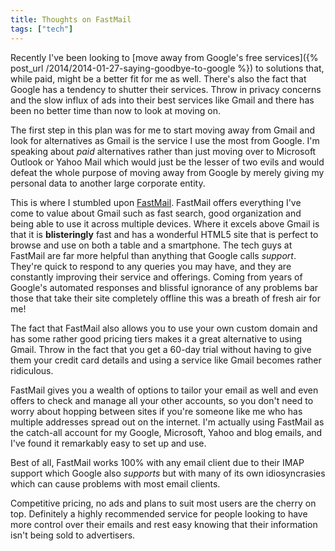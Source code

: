 ```yaml
---
title: Thoughts on FastMail
tags: ["tech"]
---
```

Recently I've been looking to [move away from Google's free services]({% post_url /2014/2014-01-27-saying-goodbye-to-google %}) to solutions that, while paid, might be a better fit for me as well. There's also the fact that Google has a tendency to shutter their services. Throw in privacy concerns and the slow influx of ads into their best services like Gmail and there has been no better time than now to look at moving on.

The first step in this plan was for me to start moving away from Gmail and look for alternatives as Gmail is the service I use the most from Google. I'm speaking about _paid_ alternatives rather than just moving over to Microsoft Outlook or Yahoo Mail which would just be the lesser of two evils and would defeat the whole purpose of moving away from Google by merely giving my personal data to another large corporate entity.

This is where I stumbled upon [FastMail][1]. FastMail offers everything I've come to value about Gmail such as fast search, good organization and being able to use it across multiple devices. Where it excels above Gmail is that it is **blisteringly** fast and has a wonderful HTML5 site that is perfect to browse and use on both a table and a smartphone. The tech guys at FastMail are far more helpful than anything that Google calls *support*. They're quick to respond to any queries you may have, and they are constantly improving their service and offerings. Coming from years of Google's automated responses and blissful ignorance of any problems bar those that take their site completely offline this was a breath of fresh air for me!

The fact that FastMail also allows you to use your own custom domain and has some rather good pricing tiers makes it a great alternative to using Gmail. Throw in the fact that you get a 60-day trial without having to give them your credit card details and using a service like Gmail becomes rather ridiculous.

FastMail gives you a wealth of options to tailor your email as well and even offers to check and manage all your other accounts, so you don't need to worry about hopping between sites if you're someone like me who has multiple addresses spread out on the internet. I'm actually using FastMail as the catch-all account for my Google, Microsoft, Yahoo and blog emails, and I've found it remarkably easy to set up and use.

Best of all, FastMail works 100% with any email client due to their IMAP support which Google also *supports* but with many of its own idiosyncrasies which can cause problems with most email clients.

Competitive pricing, no ads and plans to suit most users are the cherry on top. Definitely a highly recommended service for people looking to have more control over their emails and rest easy knowing that their information isn't being sold to advertisers.

 [1]: https://www.fastmail.com/

